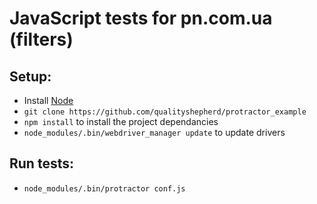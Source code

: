 # JavaScript tests for pn.com.ua (filters)
## Setup:
* Install [Node](http://nodejs.org)
* `git clone https://github.com/qualityshepherd/protractor_example`
* `npm install` to install the project dependancies
* `node_modules/.bin/webdriver_manager update` to update drivers

## Run tests:
* `node_modules/.bin/protractor conf.js`
